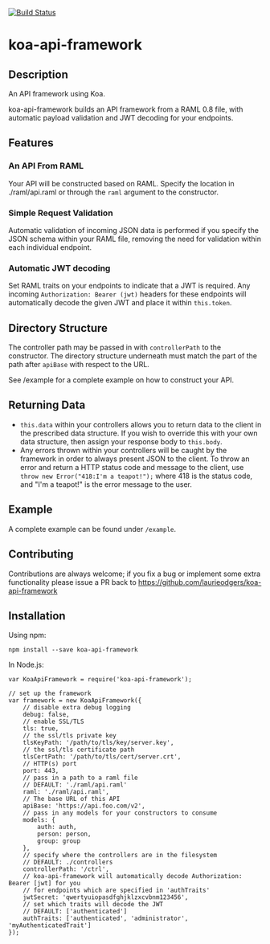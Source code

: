 [![Build Status](https://travis-ci.org/laurieodgers/koa-api-framework.svg?branch=master)](https://travis-ci.org/laurieodgers/koa-api-framework)

# koa-api-framework
## Description

An API framework using Koa.

koa-api-framework builds an API framework from a RAML 0.8 file, with automatic payload validation and JWT decoding for your endpoints.

## Features
### An API From RAML
Your API will be constructed based on RAML. Specify the location in ./raml/api.raml or through the `raml` argument to the constructor.

### Simple Request Validation
Automatic validation of incoming JSON data is performed if you specify the JSON schema within your RAML file, removing the need for validation within each individual endpoint.

### Automatic JWT decoding
Set RAML traits on your endpoints to indicate that a JWT is required. Any incoming `Authorization: Bearer (jwt)` headers for these endpoints will automatically decode the given JWT and place it within `this.token`.

## Directory Structure
The controller path may be passed in with `controllerPath` to the constructor. The directory structure underneath must match the part of the path after `apiBase` with respect to the URL.

See /example for a complete example on how to construct your API.

## Returning Data
- `this.data` within your controllers allows you to return data to the client in the prescribed data structure. If you wish to override this with your own data structure, then assign your response body to `this.body`.
- Any errors thrown within your controllers will be caught by the framework in order to always present JSON to the client. To throw an error and return a HTTP status code and message to the client, use `throw new Error("418:I'm a teapot!");` where 418 is the status code, and "I'm a teapot!" is the error message to the user.

## Example
A complete example can be found under `/example`.

## Contributing
Contributions are always welcome; if you fix a bug or implement some extra functionality please issue a PR back to https://github.com/laurieodgers/koa-api-framework

## Installation
Using npm:
```
npm install --save koa-api-framework
```

In Node.js:
```
var KoaApiFramework = require('koa-api-framework');

// set up the framework
var framework = new KoaApiFramework({
    // disable extra debug logging
    debug: false,
    // enable SSL/TLS
    tls: true,
    // the ssl/tls private key
    tlsKeyPath: '/path/to/tls/key/server.key',
    // the ssl/tls certificate path
    tlsCertPath: '/path/to/tls/cert/server.crt',
    // HTTP(s) port
    port: 443,
    // pass in a path to a raml file
    // DEFAULT: './raml/api.raml'
    raml: './raml/api.raml',
    // The base URL of this API
    apiBase: 'https://api.foo.com/v2',
    // pass in any models for your constructors to consume
    models: {
        auth: auth,
        person: person,
        group: group
    },
    // specify where the controllers are in the filesystem
    // DEFAULT: ./controllers
    controllerPath: '/ctrl',
    // koa-api-framework will automatically decode Authorization: Bearer [jwt] for you
    // for endpoints which are specified in 'authTraits'
    jwtSecret: 'qwertyuiopasdfghjklzxcvbnm123456',
    // set which traits will decode the JWT
    // DEFAULT: ['authenticated']
    authTraits: ['authenticated', 'administrator', 'myAuthenticatedTrait']
});
```
